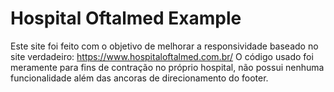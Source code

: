 # Hospital Oftalmed Example

Este site foi feito com o objetivo de melhorar a responsividade baseado no site verdadeiro: https://www.hospitaloftalmed.com.br/
O código usado foi meramente para fins de contração no próprio hospital, não possui nenhuma funcionalidade além das ancoras de direcionamento do footer.
